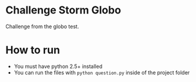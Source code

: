 # Challenge Storm Globo
Challenge from the globo test.

# How to run 
+ You must have python 2.5+ installed
+ You can run the files with `python question.py` inside of the project folder